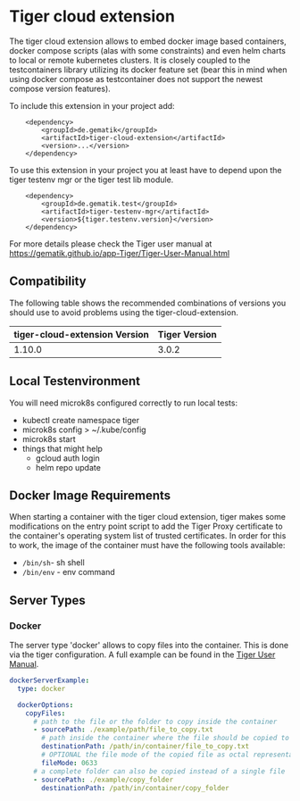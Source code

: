 # Tiger cloud extension

The tiger cloud extension allows to embed docker image based containers, docker compose scripts (alas with some
constraints) and even helm charts to local or remote kubernetes clusters.
It is closely coupled to the testcontainers library utilizing its docker feature set (bear this in mind when using
docker compose as testcontainer does not support the newest compose version features).

To include this extension in your project add:

```
    <dependency>
        <groupId>de.gematik</groupId>
        <artifactId>tiger-cloud-extension</artifactId>
        <version>...</version>
    </dependency>
```

To use this extension in your project you at least have to depend upon the tiger testenv mgr or the tiger test lib
module.

```
    <dependency>
        <groupId>de.gematik.test</groupId>
        <artifactId>tiger-testenv-mgr</artifactId>
        <version>${tiger.testenv.version}</version>
    </dependency>
```

For more details please check the Tiger user manual at https://gematik.github.io/app-Tiger/Tiger-User-Manual.html

## Compatibility

The following table shows the recommended combinations of versions you should use to avoid problems using the
tiger-cloud-extension.

| tiger-cloud-extension Version | Tiger Version |
|-------------------------------|---------------|
| 1.10.0                        | 3.0.2         |

## Local Testenvironment

You will need microk8s configured correctly to run local tests:

* kubectl create namespace tiger
* microk8s config > ~/.kube/config
* microk8s start
* things that might help
  * gcloud auth login
  * helm repo update

## Docker Image Requirements

When starting a container with the tiger cloud extension, tiger makes some modifications on the entry point script to
add the Tiger Proxy certificate to the container's operating system list of trusted certificates. In order for this to
work, the image of the container must have the following tools available:

* `/bin/sh`- sh shell
* `/bin/env` - env command

## Server Types

### Docker

The server type 'docker' allows to copy files into the container. This is done via the tiger configuration. A full
example can be found in
the [Tiger User Manual](https://gematik.github.io/app-Tiger/Tiger-User-Manual.html#_docker_container_node).

```yaml
dockerServerExample:
  type: docker

  dockerOptions:
    copyFiles:
      # path to the file or the folder to copy inside the container
      - sourcePath: ./example/path/file_to_copy.txt
        # path inside the container where the file should be copied to
        destinationPath: /path/in/container/file_to_copy.txt
        # OPTIONAL the file mode of the copied file as octal representation (see https://en.wikipedia.org/wiki/File-system_permissions#numericNotation
        fileMode: 0633
      # a complete folder can also be copied instead of a single file
      - sourcePath: ./example/copy_folder
        destinationPath: /path/in/container/copy_folder
```
